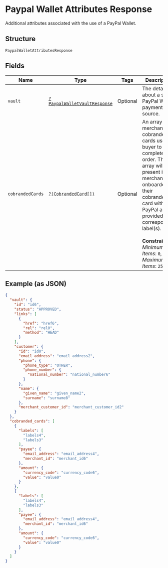 
# Paypal Wallet Attributes Response

Additional attributes associated with the use of a PayPal Wallet.

## Structure

`PaypalWalletAttributesResponse`

## Fields

| Name | Type | Tags | Description | Getter | Setter |
|  --- | --- | --- | --- | --- | --- |
| `vault` | [`?PaypalWalletVaultResponse`](../../doc/models/paypal-wallet-vault-response.md) | Optional | The details about a saved PayPal Wallet payment source. | getVault(): ?PaypalWalletVaultResponse | setVault(?PaypalWalletVaultResponse vault): void |
| `cobrandedCards` | [`?(CobrandedCard[])`](../../doc/models/cobranded-card.md) | Optional | An array of merchant cobranded cards used by buyer to complete an order. This array will be present if a merchant has onboarded their cobranded card with PayPal and provided corresponding label(s).<br><br>**Constraints**: *Minimum Items*: `0`, *Maximum Items*: `25` | getCobrandedCards(): ?array | setCobrandedCards(?array cobrandedCards): void |

## Example (as JSON)

```json
{
  "vault": {
    "id": "id6",
    "status": "APPROVED",
    "links": [
      {
        "href": "href6",
        "rel": "rel0",
        "method": "HEAD"
      }
    ],
    "customer": {
      "id": "id0",
      "email_address": "email_address2",
      "phone": {
        "phone_type": "OTHER",
        "phone_number": {
          "national_number": "national_number6"
        }
      },
      "name": {
        "given_name": "given_name2",
        "surname": "surname8"
      },
      "merchant_customer_id": "merchant_customer_id2"
    }
  },
  "cobranded_cards": [
    {
      "labels": [
        "labels4",
        "labels3"
      ],
      "payee": {
        "email_address": "email_address4",
        "merchant_id": "merchant_id6"
      },
      "amount": {
        "currency_code": "currency_code6",
        "value": "value0"
      }
    },
    {
      "labels": [
        "labels4",
        "labels3"
      ],
      "payee": {
        "email_address": "email_address4",
        "merchant_id": "merchant_id6"
      },
      "amount": {
        "currency_code": "currency_code6",
        "value": "value0"
      }
    }
  ]
}
```

